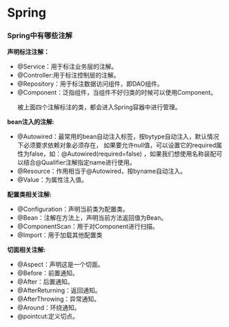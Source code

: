 # Spring

### Spring中有哪些注解
**声明标注注解：**
- @Service：用于标注业务层的注解。
- @Controller:用于标注控制层的注解。
- @Repository：用于标注数据访问组件，即DAO组件。
- @Component：泛指组件，当组件不好归类的时候可以使用Component。<p>
被上面四个注解标注的类，都会进入Spring容器中进行管理。


**bean注入的注解:**

- @Autowired：最常用的bean自动注入标签，按bytype自动注入，默认情况下必须要求依赖对象必须存在，
如果要允许null值，可以设置它的required属性为false，如：@Autowired(required=false) ，如果我们想使用名称装配可以结合@Qualifier注解指定name进行使用。
- @Resource：作用相当于@Autowired，按byname自动注入。
- @Value：为属性注入值。


**配置类相关注解:**
- @Configuration：声明当前类为配置类。
- @Bean：注解在方法上，声明当前方法返回值为Bean。
- @ComponentScan：用于对Component进行扫描。
- @Import：用于加载其他配置类


**切面相关注解:**
- @Aspect：声明这是一个切面。
- @Before：前置通知。
- @After：后置通知。
- @AfterReturning：返回通知。
- @AfterThrowing：异常通知。
- @Around：环绕通知。
- @pointcut:定义切点。
